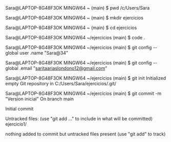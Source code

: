 Sara@LAPTOP-8G48F3OK MINGW64 ~ (main)
$ pwd
/c/Users/Sara

Sara@LAPTOP-8G48F3OK MINGW64 ~ (main)
$ mkdir ejercicios

Sara@LAPTOP-8G48F3OK MINGW64 ~ (main)
$ cd ejercicios

Sara@LAPTOP-8G48F3OK MINGW64 ~/ejercicios (main)
$ code .

Sara@LAPTOP-8G48F3OK MINGW64 ~/ejercicios (main)
$ git config --global user .name "Sara@34"

Sara@LAPTOP-8G48F3OK MINGW64 ~/ejercicios (main)
$ git config --global .email "saritaariaslondono12@gmail.com"

Sara@LAPTOP-8G48F3OK MINGW64 ~/ejercicios (main)
$ git init
Initialized empty Git repository in C:/Users/Sara/ejercicios/.git/

Sara@LAPTOP-8G48F3OK MINGW64 ~/ejercicios (main)
$ git commit -m "Version inicial"
On branch main

Initial commit

Untracked files:
  (use "git add <file>..." to include in what will be committed)
        ejercicio1/

nothing added to commit but untracked files present (use "git add" to track)

